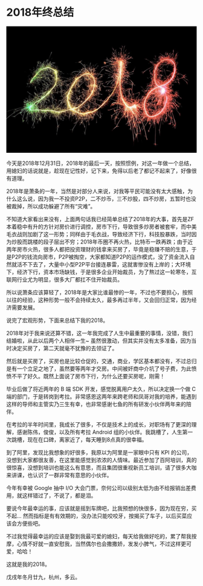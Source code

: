 # 2018年终总结

![](https://raw.githubusercontent.com/wangchenyan/wangchenyan/master/year_summary/image/2018_1.jpg)

今天是2018年12月31日，2018年的最后一天，按照惯例，对这一年做一个总结，用媳妇的话说就是，趁现在记性好，记下来，免得以后老了都记不起来了，好像很有道理。

2018年是萧条的一年，当然是对部分人来说，对我等平民可能没有太大感触，为什么这么说，因为我一不投资P2P，二不炒币，三不炒股，四不炒房，五暂时也没被裁掉，所以成功躲避了所有“灾难”。

不知道大家看出来没有，上面两句话我已经简单总结了2018年的大事，首先是ZF本着稳中有升的方针对房价进行调控，房市下行，导致很多炒房者被套牢，而中美毛衣战则加剧了这一形势；同样由于毛衣战，导致经济下行，科技股暴跌，当时因为炒股而跳楼的段子层出不穷；2018年币圈不再火热，比特币一跌再跌；由于近两年房市火热，很多人都把投资理财的钱拿来买房了，毕竟是稳赚不赔的生意，于是P2P的钱流向房市，P2P被掏空，大家都知道P2P的运作模式，没了资金流入自然就活不下去了，大量中小型P2P平台接连暴雷，这就害惨没有上岸的；大环境下，经济下行，资本市场缺钱，于是很多企业开始裁员，为了熬过这一轮寒冬，互联网行业尤为明显，很多大厂都扛不住开始裁员。

所以说萧条应该算轻了，2018年是大家比谁最惨的一年，不过也不要担心，按照以往的经验，这种形势一般不会持续太久，最多再过半年，又会回归正常，因为经济需要发展。

说完了宏观形势，下面来总结下我的2018。

2018年对于我来说还算不错，这一年我完成了人生中最重要的事情，没错，我们结婚啦，从此以后两个人相伴一生~ 虽然很激动，但其实并没有太多准备，因为当时决定买房了，第二天就毫不犹豫的去领证了。

然后就是买房了，买房也是比较仓促的，交通，商业，学区基本都没有，不过总归是有一个立足之地了，虽然要等两年才交房。中间被奸商中介坑了号子费，为此愤愤不平了好久。既然上面说了房市下行，为什么还要买房呢，刚需！

毕业后做了将近两年的 B 端 SDK 开发，感觉脱离用户太久，所以决定换一个做 C 端的部门，于是转岗到考拉。非常感恩这两年来跨老师和凤哥对我的培养，能遇到这样的导师和主管实乃三生有幸，也非常感谢七鱼的所有研发小伙伴两年来的陪伴。

在考拉的半年时间里，我成长了很多，不仅是技术上的成长，对职场有了更深的理解，感谢陈伟，俊俊，以及所有考拉 Android 组的小伙伴。我跳槽了，人生第一次跳槽，现在在口碑，离家近了，每天睡到8点真的很幸福。

到了阿里，发现比我想象的好很多，我原以为阿里是一家眼中只有 KPI 的公司，没想到大家都很友善，在这里能感觉到浓浓的人情味。最近参加了百阿培训，真的很惊喜，没想到培训也能这么有意思，而且集团很重视新员工培训，请了很多大咖来讲课，也认识了一群非常有意思的小伙伴。

今年有幸被 Google 抽中 I/O 大会门票，奈何公司以级别太低为由不给报销出差费用，就这样错过了，不说了，都是泪。

要说今年最幸运的事，应该就是摇到车牌吧，比我预想的快很多，因为现在穷，买不起… 然而指标是有有效期的，没办法只能咬咬牙，按揭买了车子，以后买菜应该会方便些吧。

不过我觉得最幸运的应该是娶到我最可爱的媳妇，每天给我做好吃的，累了帮我按摩，心情不好就一直安慰我，当然偶尔也会撒撒娇，发发小脾气，不过这样更可爱，哈哈！

这就是我的2018。

戊戌年冬月廿九，杭州，多云。
